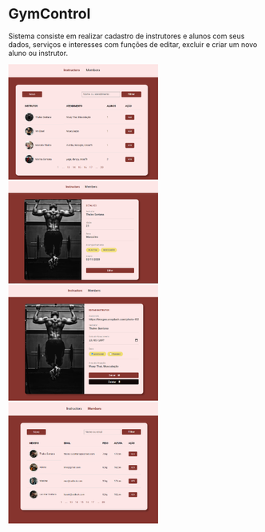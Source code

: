 # GymControl

Sistema consiste em realizar cadastro de instrutores e alunos com seus dados, serviços e interesses
com funções de editar, excluir e criar um novo aluno ou instrutor.

<img src="screenshots/screenshot_1.PNG" width = "300">
<img src="screenshots/screenshot_2.PNG" width = "300">
<img src="screenshots/screenshot_3.PNG" width = "300">
<img src="screenshots/screenshot_4.PNG" width = "300">
